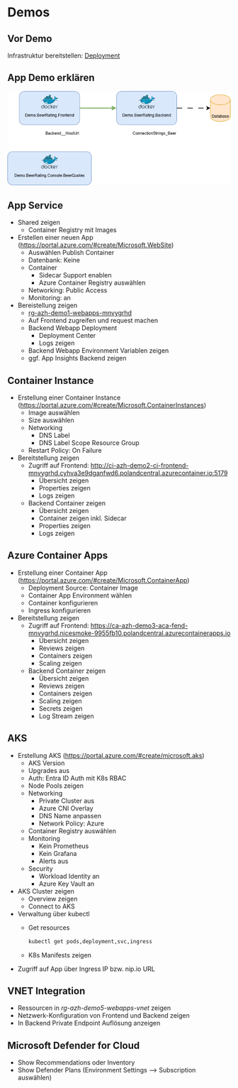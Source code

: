 # Demos

## Vor Demo

Infrastruktur bereitstellen: [Deployment](README.md#deployment)

## App Demo erklären

![App](docs/static/container-dependencies.drawio.png)

## App Service

- Shared zeigen
    - Container Registry mit Images
- Erstellen einer neuen App (https://portal.azure.com/#create/Microsoft.WebSite)
    - Auswählen Publish Container
    - Datenbank: Keine
    - Container
        - Sidecar Support enablen
        - Azure Container Registry auswählen
    - Networking: Public Access
    - Monitoring: an
- Bereistellung zeigen
    - [rg-azh-demo1-webapps-mnvygrhd](https://portal.azure.com/#@dlindemann.de/resource/subscriptions/63d3cb88-9621-46c0-b611-36e23c5b402d/resourceGroups/rg-azh-demo1-webapps-mnvygrhd/overview)
    - Auf Frontend zugreifen und request machen
    - Backend Webapp Deployment
        - Deployment Center
        - Logs zeigen
    - Backend Webapp Environment Variablen zeigen
    - ggf. App Insights Backend zeigen

## Container Instance

- Erstellung einer Container Instance (https://portal.azure.com/#create/Microsoft.ContainerInstances)
    - Image auswählen
    - Size auswählen
    - Networking
        - DNS Label
        - DNS Label Scope Resource Group
    - Restart Policy: On Failure
- Bereitstellung zeigen
    - Zugriff auf Frontend: http://ci-azh-demo2-ci-frontend-mnvygrhd.cyhva3e9dganfwd6.polandcentral.azurecontainer.io:5179
        - Übersicht zeigen
        - Properties zeigen
        - Logs zeigen
    - Backend Container zeigen
        - Übersicht zeigen
        - Container zeigen inkl. Sidecar
        - Properties zeigen
        - Logs zeigen

## Azure Container Apps

- Erstellung einer Container App (https://portal.azure.com/#create/Microsoft.ContainerApp)
    - Deployment Source: Container Image
    - Container App Environment wählen
    - Container konfigurieren
    - Ingress konfigurieren
- Bereitstellung zeigen
    - Zugriff auf Frontend: https://ca-azh-demo3-aca-fend-mnvygrhd.nicesmoke-9955fb10.polandcentral.azurecontainerapps.io
        - Übersicht zeigen
        - Reviews zeigen
        - Containers zeigen
        - Scaling zeigen
    - Backend Container zeigen
        - Übersicht zeigen
        - Reviews zeigen
        - Containers zeigen
        - Scaling zeigen
        - Secrets zeigen
        - Log Stream zeigen

## AKS

- Erstellung AKS (https://portal.azure.com/#create/microsoft.aks)
    - AKS Version
    - Upgrades aus
    - Auth: Entra ID Auth mit K8s RBAC
    - Node Pools zeigen
    - Networking
        - Private Cluster aus
        - Azure CNI Overlay
        - DNS Name anpassen
        - Network Policy: Azure
    - Container Registry auswählen
    - Monitoring
        - Kein Prometheus
        - Kein Grafana
        - Alerts aus
    - Security
        - Workload Identity an
        - Azure Key Vault an
- AKS Cluster zeigen
    - Overview zeigen
    - Connect to AKS
- Verwaltung über kubectl
    - Get resources

        ```bash
        kubectl get pods,deployment,svc,ingress
        ```

    - K8s Manifests zeigen
- Zugriff auf App über Ingress IP bzw. nip.io URL

## VNET Integration

- Ressourcen in *rg-azh-demo5-webapps-vnet* zeigen
- Netzwerk-Konfiguration von Frontend und Backend zeigen
- In Backend Private Endpoint Auflösung anzeigen

## Microsoft Defender for Cloud

- Show Recommendations oder Inventory
- Show Defender Plans (Environment Settings --> Subscription auswählen)
